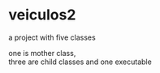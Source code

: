 # veiculos2
a project with five classes

one is mother class,<br/>
three are child classes and one executable
